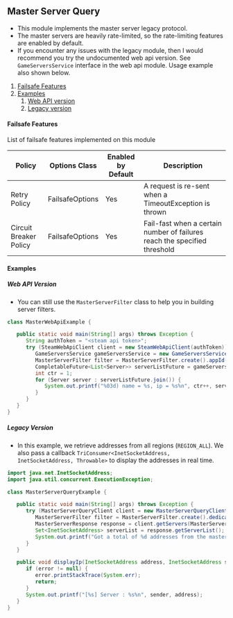 ## Master Server Query

- This module implements the master server legacy protocol.
- The master servers are heavily rate-limited, so the rate-limiting features are enabled by default.
- If you encounter any issues with the legacy module, then I would recommend you try the undocumented web api version. See `GameServersService` interface in the web api module. Usage example also shown below.

1. [Failsafe Features](#failsafe-features)
2. [Examples](#examples)
   1. [Web API version](#web-api-version)
   2. [Legacy version](#legacy-version)

#### Failsafe Features

List of failsafe features implemented on this module

| Policy                 | Options Class   | Enabled by Default | Description                                                               |
|------------------------|-----------------|--------------------|---------------------------------------------------------------------------|
| Retry Policy           | FailsafeOptions | Yes                | A request is re-sent when a TimeoutException is thrown                    |
| Circuit Breaker Policy | FailsafeOptions | Yes                | Fail-fast when a certain number of failures reach the specified threshold |

#### Examples

##### Web API Version

- You can still use the `MasterServerFilter` class to help you in building server filters.

```java
class MasterWebApiExample {

   public static void main(String[] args) throws Exception {
      String authToken = "<steam api token>";
      try (SteamWebApiClient client = new SteamWebApiClient(authToken)) {
         GameServersService gameServersService = new GameServersService(client);
         MasterServerFilter filter = MasterServerFilter.create().appId(730).dedicated(true);
         CompletableFuture<List<Server>> serverListFuture = gameServersService.getServerList(filter.toString(), 10);
         int ctr = 1;
         for (Server server : serverListFuture.join()) {
            System.out.printf("%03d) name = %s, ip = %s%n", ctr++, server.getName(), server.getAddr());
         }
      }
   }
}
```

##### Legacy Version

- In this example, we retrieve addresses from all regions (`REGION_ALL`). We also pass a callback `TriConsumer<InetSocketAddress, InetSocketAddress, Throwable>` to display the addresses in real time.

~~~java
import java.net.InetSocketAddress;
import java.util.concurrent.ExecutionException;

class MasterServerQueryExample {

   public static void main(String[] args) throws Exception {
      try (MasterServerQueryClient client = new MasterServerQueryClient()) {
         MasterServerFilter filter = MasterServerFilter.create().dedicated(true).isEmpty(false);
         MasterServerResponse response = client.getServers(MasterServerType.SOURCE, MasterServerRegion.REGION_ALL, filter, this::displayIp).join();
         Set<InetSocketAddress> serverList = response.getServerList();
         System.out.printf("Got a total of %d addresses from the master server%n", serverList.size());
      }
   }

   public void displayIp(InetSocketAddress address, InetSocketAddress sender, Throwable error) {
      if (error != null) {
         error.printStackTrace(System.err);
         return;
      }
      System.out.printf("[%s] Server : %s%n", sender, address);
   }
}
~~~
